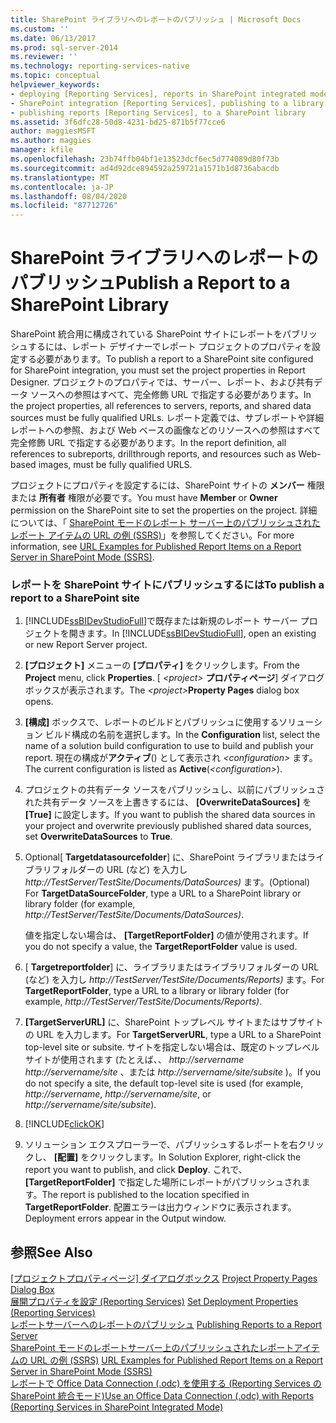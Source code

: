```yaml
---
title: SharePoint ライブラリへのレポートのパブリッシュ | Microsoft Docs
ms.custom: ''
ms.date: 06/13/2017
ms.prod: sql-server-2014
ms.reviewer: ''
ms.technology: reporting-services-native
ms.topic: conceptual
helpviewer_keywords:
- deploying [Reporting Services], reports in SharePoint integrated mode
- SharePoint integration [Reporting Services], publishing to a library
- publishing reports [Reporting Services], to a SharePoint library
ms.assetid: 3f6dfc28-50d8-4231-bd25-871b5f77cce6
author: maggiesMSFT
ms.author: maggies
manager: kfile
ms.openlocfilehash: 23b74ffb04bf1e13523dcf6ec5d774089d80f73b
ms.sourcegitcommit: ad4d92dce894592a259721a1571b1d8736abacdb
ms.translationtype: MT
ms.contentlocale: ja-JP
ms.lasthandoff: 08/04/2020
ms.locfileid: "87712726"
---
```

# <a name="publish-a-report-to-a-sharepoint-library"></a><span data-ttu-id="b59db-102">SharePoint ライブラリへのレポートのパブリッシュ</span><span class="sxs-lookup"><span data-stu-id="b59db-102">Publish a Report to a SharePoint Library</span></span>
  <span data-ttu-id="b59db-103">SharePoint 統合用に構成されている SharePoint サイトにレポートをパブリッシュするには、レポート デザイナーでレポート プロジェクトのプロパティを設定する必要があります。</span><span class="sxs-lookup"><span data-stu-id="b59db-103">To publish a report to a SharePoint site configured for SharePoint integration, you must set the project properties in Report Designer.</span></span> <span data-ttu-id="b59db-104">プロジェクトのプロパティでは、サーバー、レポート、および共有データ ソースへの参照はすべて、完全修飾 URL で指定する必要があります。</span><span class="sxs-lookup"><span data-stu-id="b59db-104">In the project properties, all references to servers, reports, and shared data sources must be fully qualified URLs.</span></span> <span data-ttu-id="b59db-105">レポート定義では、サブレポートや詳細レポートへの参照、および Web ベースの画像などのリソースへの参照はすべて完全修飾 URL で指定する必要があります。</span><span class="sxs-lookup"><span data-stu-id="b59db-105">In the report definition, all references to subreports, drillthrough reports, and resources such as Web-based images, must be fully qualified URLS.</span></span>  
  
 <span data-ttu-id="b59db-106">プロジェクトにプロパティを設定するには、SharePoint サイトの **メンバー** 権限または **所有者** 権限が必要です。</span><span class="sxs-lookup"><span data-stu-id="b59db-106">You must have **Member** or **Owner** permission on the SharePoint site to set the properties on the project.</span></span> <span data-ttu-id="b59db-107">詳細については、「 [SharePoint モードのレポート サーバー上のパブリッシュされたレポート アイテムの URL の例 &#40;SSRS&#41;](../tools/url-examples-for-items-on-a-report-server-sharepoint-mode.md)」を参照してください。</span><span class="sxs-lookup"><span data-stu-id="b59db-107">For more information, see [URL Examples for Published Report Items on a Report Server in SharePoint Mode &#40;SSRS&#41;](../tools/url-examples-for-items-on-a-report-server-sharepoint-mode.md).</span></span>  
  
### <a name="to-publish-a-report-to-a-sharepoint-site"></a><span data-ttu-id="b59db-108">レポートを SharePoint サイトにパブリッシュするには</span><span class="sxs-lookup"><span data-stu-id="b59db-108">To publish a report to a SharePoint site</span></span>  
  
1.  <span data-ttu-id="b59db-109">[!INCLUDE[ssBIDevStudioFull](../../includes/ssbidevstudiofull-md.md)]で既存または新規のレポート サーバー プロジェクトを開きます。</span><span class="sxs-lookup"><span data-stu-id="b59db-109">In [!INCLUDE[ssBIDevStudioFull](../../includes/ssbidevstudiofull-md.md)], open an existing or new Report Server project.</span></span>  
  
2.  <span data-ttu-id="b59db-110">**[プロジェクト]** メニューの **[プロパティ]** をクリックします。</span><span class="sxs-lookup"><span data-stu-id="b59db-110">From the **Project** menu, click **Properties**.</span></span> <span data-ttu-id="b59db-111">[ _\<project>_ **プロパティページ**] ダイアログボックスが表示されます。</span><span class="sxs-lookup"><span data-stu-id="b59db-111">The _\<project>_**Property Pages** dialog box opens.</span></span>  
  
3.  <span data-ttu-id="b59db-112">**[構成]** ボックスで、レポートのビルドとパブリッシュに使用するソリューション ビルド構成の名前を選択します。</span><span class="sxs-lookup"><span data-stu-id="b59db-112">In the **Configuration** list, select the name of a solution build configuration to use to build and publish your report.</span></span> <span data-ttu-id="b59db-113">現在の構成が**アクティブ**() として表示され *\<configuration>* ます。</span><span class="sxs-lookup"><span data-stu-id="b59db-113">The current configuration is listed as **Active**(*\<configuration>*).</span></span>  
  
4.  <span data-ttu-id="b59db-114">プロジェクトの共有データ ソースをパブリッシュし、以前にパブリッシュされた共有データ ソースを上書きするには、 **[OverwriteDataSources]** を **[True]** に設定します。</span><span class="sxs-lookup"><span data-stu-id="b59db-114">If you want to publish the shared data sources in your project and overwrite previously published shared data sources, set **OverwriteDataSources** to **True**.</span></span>  
  
5.  <span data-ttu-id="b59db-115">Optional[ **Targetdatasourcefolder**] に、SharePoint ライブラリまたはライブラリフォルダーの URL (など) を入力し *http://TestServer/TestSite/Documents/DataSources)* ます。</span><span class="sxs-lookup"><span data-stu-id="b59db-115">(Optional) For **TargetDataSourceFolder**, type a URL to a SharePoint library or library folder (for example, *http://TestServer/TestSite/Documents/DataSources)*.</span></span>  
  
     <span data-ttu-id="b59db-116">値を指定しない場合は、 **[TargetReportFolder]** の値が使用されます。</span><span class="sxs-lookup"><span data-stu-id="b59db-116">If you do not specify a value, the **TargetReportFolder** value is used.</span></span>  
  
6.  <span data-ttu-id="b59db-117">[ **Targetreportfolder**] に、ライブラリまたはライブラリフォルダーの URL (など) を入力し *http://TestServer/TestSite/Documents/Reports)* ます。</span><span class="sxs-lookup"><span data-stu-id="b59db-117">For **TargetReportFolder**, type a URL to a library or library folder (for example, *http://TestServer/TestSite/Documents/Reports)*.</span></span>  
  
7.  <span data-ttu-id="b59db-118">**[TargetServerURL]** に、SharePoint トップレベル サイトまたはサブサイトの URL を入力します。</span><span class="sxs-lookup"><span data-stu-id="b59db-118">For **TargetServerURL**, type a URL to a SharePoint top-level site or subsite.</span></span> <span data-ttu-id="b59db-119">サイトを指定しない場合は、既定のトップレベルサイトが使用されます (たとえば、、 *http://servername* *http://servername/site* 、または *http://servername/site/subsite* )。</span><span class="sxs-lookup"><span data-stu-id="b59db-119">If you do not specify a site, the default top-level site is used (for example, *http://servername*, *http://servername/site*, or *http://servername/site/subsite*).</span></span>  
  
8.  [!INCLUDE[clickOK](../../includes/clickok-md.md)]  
  
9. <span data-ttu-id="b59db-120">ソリューション エクスプローラーで、パブリッシュするレポートを右クリックし、 **[配置]** をクリックします。</span><span class="sxs-lookup"><span data-stu-id="b59db-120">In Solution Explorer, right-click the report you want to publish, and click **Deploy**.</span></span> <span data-ttu-id="b59db-121">これで、 **[TargetReportFolder]** で指定した場所にレポートがパブリッシュされます。</span><span class="sxs-lookup"><span data-stu-id="b59db-121">The report is published to the location specified in **TargetReportFolder**.</span></span> <span data-ttu-id="b59db-122">配置エラーは出力ウィンドウに表示されます。</span><span class="sxs-lookup"><span data-stu-id="b59db-122">Deployment errors appear in the Output window.</span></span>  
  
## <a name="see-also"></a><span data-ttu-id="b59db-123">参照</span><span class="sxs-lookup"><span data-stu-id="b59db-123">See Also</span></span>  
 <span data-ttu-id="b59db-124">[[プロジェクトプロパティページ] ダイアログボックス](../tools/project-property-pages-dialog-box.md) </span><span class="sxs-lookup"><span data-stu-id="b59db-124">[Project Property Pages Dialog Box](../tools/project-property-pages-dialog-box.md) </span></span>  
 <span data-ttu-id="b59db-125">[展開プロパティを設定 &#40;Reporting Services&#41;](../tools/set-deployment-properties-reporting-services.md) </span><span class="sxs-lookup"><span data-stu-id="b59db-125">[Set Deployment Properties &#40;Reporting Services&#41;](../tools/set-deployment-properties-reporting-services.md) </span></span>  
 <span data-ttu-id="b59db-126">[レポートサーバーへのレポートのパブリッシュ](publishing-reports-to-a-report-server.md) </span><span class="sxs-lookup"><span data-stu-id="b59db-126">[Publishing Reports to a Report Server](publishing-reports-to-a-report-server.md) </span></span>  
 <span data-ttu-id="b59db-127">[SharePoint モードのレポートサーバー上のパブリッシュされたレポートアイテムの URL の例 &#40;SSRS&#41;](../tools/url-examples-for-items-on-a-report-server-sharepoint-mode.md) </span><span class="sxs-lookup"><span data-stu-id="b59db-127">[URL Examples for Published Report Items on a Report Server in SharePoint Mode &#40;SSRS&#41;](../tools/url-examples-for-items-on-a-report-server-sharepoint-mode.md) </span></span>  
 [<span data-ttu-id="b59db-128">レポートで Office Data Connection &#40;.odc&#41; を使用する &#40;Reporting Services の SharePoint 統合モード&#41;</span><span class="sxs-lookup"><span data-stu-id="b59db-128">Use an Office Data Connection &#40;.odc&#41; with Reports &#40;Reporting Services in SharePoint Integrated Mode&#41;</span></span>](../report-data/use-an-office-data-connection-odc-with-reports.md)  
  
  
